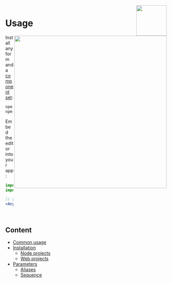 <div>
    <a href="https://github.com/fru/anyform">
        <img src="/demo/readme-resources/header.png" align="right" height="95px"/>
    </a>
    <a href="goto_demo_readme">
        <img src="/demo/readme-resources/demo.gif" align="right" width="476px"/>
    </a>
</div>

# Usage

Install anyform and a [component set](https://www.google.com):

```bash
npm install -s anyform-react
npm install -s anyform-set-default
```

Embed the editor into your app:

```jsx
import Any from 'anyform-react';
import set from 'anyform-set-default';

// In the intended render method add:
<Any.Editor components={set} />
```
<br />

## Content

* [Common usage](#common-usage)
* [Installation](#installation)
    * [Node projects](#node-projects)
    * [Web projects](#web-projects)
* [Parameters](#parameters)
    * [Aliases](#aliases)
    * [Sequence](#sequence)
